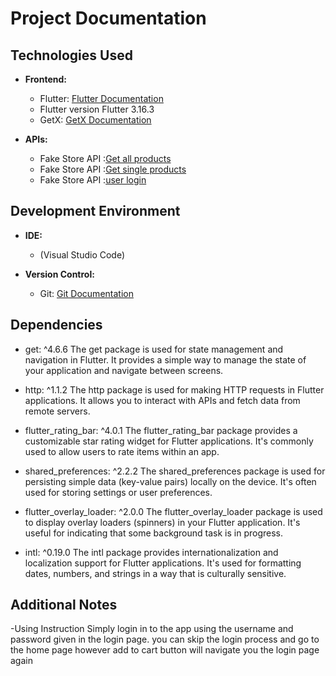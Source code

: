 # Project Documentation

## Technologies Used

- **Frontend:**

  - Flutter: [Flutter Documentation](https://flutter.dev/docs)
  - Flutter version Flutter 3.16.3
  - GetX: [GetX Documentation](https://pub.dev/packages/get)

- **APIs:**
  - Fake Store API :[Get all products](https://fakestoreapi.com/products)
  - Fake Store API :[Get single products](hhttps://fakestoreapi.com/products/1)
  - Fake Store API :[user login](https://fakestoreapi.com/auth/login)

## Development Environment

- **IDE:**

  - (Visual Studio Code)

- **Version Control:**
  - Git: [Git Documentation](https://git-scm.com/doc)

## Dependencies

- get: ^4.6.6
  The get package is used for state management and navigation in Flutter. It provides a simple way to manage the state of your application and navigate between screens.

- http: ^1.1.2
  The http package is used for making HTTP requests in Flutter applications. It allows you to interact with APIs and fetch data from remote servers.

- flutter_rating_bar: ^4.0.1
  The flutter_rating_bar package provides a customizable star rating widget for Flutter applications. It's commonly used to allow users to rate items within an app.

- shared_preferences: ^2.2.2
  The shared_preferences package is used for persisting simple data (key-value pairs) locally on the device. It's often used for storing settings or user preferences.

- flutter_overlay_loader: ^2.0.0
  The flutter_overlay_loader package is used to display overlay loaders (spinners) in your Flutter application. It's useful for indicating that some background task is in progress.

- intl: ^0.19.0
  The intl package provides internationalization and localization support for Flutter applications. It's used for formatting dates, numbers, and strings in a way that is culturally sensitive.

## Additional Notes

-Using Instruction
Simply login in to the app using the username and password given in the login page.
you can skip the login process and go to the home page however add to cart button will navigate you
the login page again
